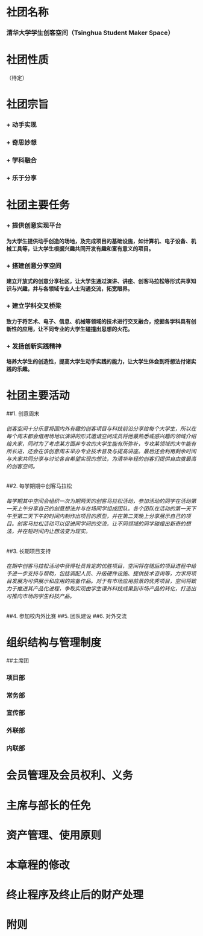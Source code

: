 社团名称
===========================================================
### **清华大学学生创客空间（Tsinghua Student Maker Space）**

社团性质
===========================================================
（待定）

社团宗旨
===========================================================
### + 动手实现

### + 奇思妙想

### + 学科融合

### + 乐于分享

社团主要任务
===========================================================
### + 提供创意实现平台
####  为大学生提供动手创造的场地，及完成项目的基础设施，如计算机、电子设备、机械工具等，让大学生根据兴趣共同开发有趣和富有意义的项目。
### + 搭建创意分享空间
####  建立开放式的创意分享社区，让大学生通过演讲、讲座、创客马拉松等形式共享知识与兴趣，并与各领域专业人士沟通交流，拓宽眼界。
### + 建立学科交叉桥梁
####  致力于将艺术、电子、信息、机械等领域的技术进行交叉融合，挖掘各学科具有创新性的应用，让不同专业的大学生碰撞出思想的火花。
### + 发扬创新实践精神
####  培养大学生的创造性，提高大学生动手实践的能力，让大学生体会到将想法付诸实践的乐趣。

社团主要活动
===========================================================
##1. 创意周末
###### 创客空间十分乐意将国内外有趣的创客项目与科技前沿分享给每个大学生，所以在每个周末都会借用场地以演讲的形式邀请空间成员将他最熟悉或感兴趣的领域介绍给大家，同时为了考虑某方面非专攻的大学生能有所弥补，专攻某领域的大牛能有所长进，还会在该创意周末举办专业技术普及与提高讲座。最后还会利用剩余时间与大家共同分享与讨论各自希望实现的想法，为清华年轻的创客们提供自由度最高的创客空间。
 
##2. 每学期期中创客马拉松
###### 每学期其中空间会组织一次为期两天的创客马拉松活动，参加活动的同学在活动第一天上午分享自己的创意想法并与在场同学组成团队。各个团队在活动的第一天下午至第二天下午的时间内制作出项目的原型，并在第二天晚上分享展示自己的项目。创客马拉松活动可以促进同学间的交流，让不同领域的同学碰撞出新奇的想法，并在短时间内让想法变为现实。

##3. 长期项目支持
###### 在期中创客马拉松活动中获得社员肯定的优胜项目，空间将在随后的项目进程中给予进一步支持与帮助，包括调配人员、升级硬件设施、提供技术咨询等，力求将项目发展为可供展示和应用的完备作品。对于有市场应用前景的优秀项目，空间将致力于推进其产品化进程，争取实现由学生课外科技成果到市场产品的转化，打造出可推向市场的学生科技产品。

##4. 参加校内外比赛
##5. 团队建设
##6. 对外交流

组织结构与管理制度
===========================================================
##主席团
### 项目部
### 常务部
### 宣传部
### 外联部
### 内联部

会员管理及会员权利、义务
===========================================================

主席与部长的任免
===========================================================

资产管理、使用原则
===========================================================

本章程的修改
===========================================================

终止程序及终止后的财产处理
===========================================================

附则
===========================================================
